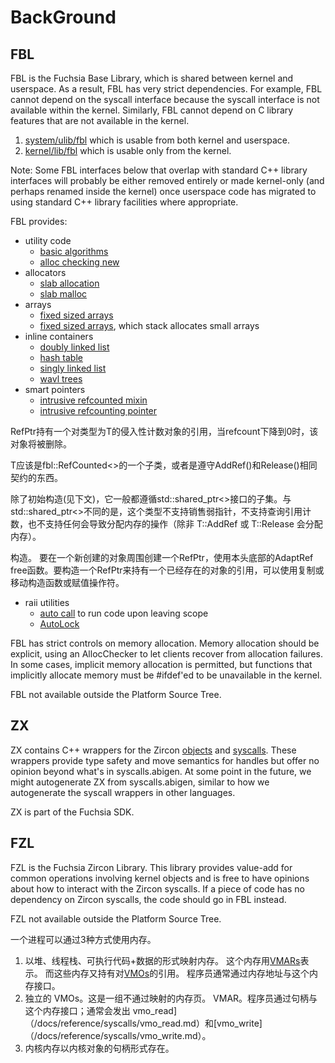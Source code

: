 # BackGround

## FBL

FBL is the Fuchsia Base Library, which is shared between kernel and userspace.
As a result, FBL has very strict dependencies.  For example, FBL cannot depend
on the syscall interface because the syscall interface is not available within
the kernel.  Similarly, FBL cannot depend on C library features that are not
available in the kernel.

1. [system/ulib/fbl](/zircon/system/ulib/fbl) which is usable from both
   kernel and userspace.
2. [kernel/lib/fbl](/zircon/kernel/lib/fbl) which is usable only from
    the kernel.

Note: Some FBL interfaces below that overlap with standard C++ library
interfaces will probably be either removed entirely or made kernel-only (and
perhaps renamed inside the kernel) once userspace code has migrated to using
standard C++ library facilities where appropriate.

FBL provides:

- utility code
  - [basic algorithms](/zircon/system/ulib/fbl/include/fbl/algorithm.h)
  - [alloc checking new](/zircon/system/ulib/fbl/include/fbl/alloc_checker.h)
- allocators
  - [slab allocation](/zircon/system/ulib/fbl/include/fbl/slab_allocator.h)
  - [slab malloc](/zircon/system/ulib/fbl/include/fbl/slab_malloc.h)
- arrays
  - [fixed sized arrays](/zircon/system/ulib/fbl/include/fbl/array.h)
  - [fixed sized arrays](/zircon/system/ulib/fbl/include/fbl/inline_array.h),
    which stack allocates small arrays
- inline containers
  - [doubly linked list](/zircon/system/ulib/fbl/include/fbl/intrusive_double_list.h)
  - [hash table](/zircon/system/ulib/fbl/include/fbl/intrusive_hash_table.h)
  - [singly linked list](/zircon/system/ulib/fbl/include/fbl/intrusive_single_list.h)
  - [wavl trees](/zircon/system/ulib/fbl/include/fbl/intrusive_wavl_tree.h)
- smart pointers
  - [intrusive refcounted mixin](/zircon/system/ulib/fbl/include/fbl/ref_counted.h)
  - [intrusive refcounting pointer](/zircon/system/ulib/fbl/include/fbl/ref_ptr.h)

RefPtr<T>持有一个对类型为T的侵入性计数对象的引用，当refcount下降到0时，该对象将被删除。

T应该是fbl::RefCounted<>的一个子类，或者是遵守AddRef()和Release()相同契约的东西。

除了初始构造(见下文)，它一般都遵循std::shared_ptr<>接口的子集。与 std::shared_ptr<>不同的是，这个类型不支持销售弱指针，不支持查询引用计数，也不支持任何会导致分配内存的操作（除非 T::AddRef 或 T::Release 会分配内存）。

构造。 要在一个新创建的对象周围创建一个RefPtr，使用本头底部的AdaptRef free函数。要构造一个RefPtr来持有一个已经存在的对象的引用，可以使用复制或移动构造函数或赋值操作符。

- raii utilities
  - [auto call](/zircon/system/ulib/fbl/include/fbl/auto_call.h) to run
    code upon leaving scope
  - [AutoLock](/zircon/system/ulib/fbl/include/fbl/auto_lock.h)

FBL has strict controls on memory allocation.  Memory allocation should be
explicit, using an AllocChecker to let clients recover from allocation
failures.  In some cases, implicit memory allocation is permitted, but
functions that implicitly allocate memory must be #ifdef'ed to be unavailable
in the kernel.

FBL not available outside the Platform Source Tree.


## ZX

ZX contains C++ wrappers for the Zircon [objects](/docs/reference/kernel_objects/objects.md) and
[syscalls](/docs/reference/syscalls/README.md).  These wrappers provide type safety and move semantics
for handles but offer no opinion beyond what's in syscalls.abigen.  At some
point in the future, we might autogenerate ZX from syscalls.abigen, similar to
how we autogenerate the syscall wrappers in other languages.

ZX is part of the Fuchsia SDK.

## FZL

FZL is the Fuchsia Zircon Library.  This library provides value-add for common
operations involving kernel objects and is free to have opinions about how to
interact with the Zircon syscalls.  If a piece of code has no dependency on
Zircon syscalls, the code should go in FBL instead.

FZL not available outside the Platform Source Tree.


一个进程可以通过3种方式使用内存。

 1. 以堆、线程栈、可执行代码+数据的形式映射内存。
    这个内存用[VMARs](/docs/reference/kernel_objects/vm_address_region.md)表示。
    而这些内存又持有对[VMOs](/docs/reference/kernel_objects/vm_object.md)的引用。
    程序员通常通过内存地址与这个内存接口。
 2. 独立的 VMOs。这是一组不通过映射的内存页。
    VMAR。程序员通过句柄与这个内存接口；通常会发出
    vmo_read]（/docs/reference/syscalls/vmo_read.md）和[vmo_write]（/docs/reference/syscalls/vmo_write.md）。
 3. 内核内存以内核对象的句柄形式存在。